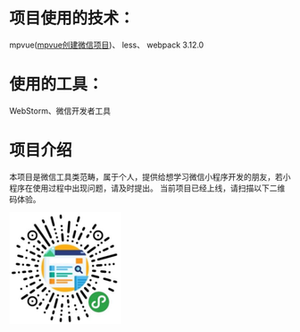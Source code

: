 # 项目使用的技术：

  mpvue(<a href="https://www.jianshu.com/p/6f8d74be3ff8">mpvue创建微信项目</a>)、 less、 webpack 3.12.0

# 使用的工具：

  WebStorm、微信开发者工具

# 项目介绍

  本项目是微信工具类范畴，属于个人，提供给想学习微信小程序开发的朋友，若小程序在使用过程中出现问题，请及时提出。
  当前项目已经上线，请扫描以下二维码体验。
  
  

<img src="./static/images/WechatIMG23.jpg"  height="200" width="200">
